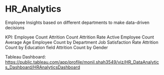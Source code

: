 # HR_Analytics
Employee Insights based on different departments to make data-driven decisions

KPI:
Employee Count
Attrition Count
Attrition Rate
Active Employee Count
Average Age
Employee Count by Department
Job Satisfaction Rate
Attrition Count by Education field
Attrition Count by Gender

Tableau Dashboard:  https://public.tableau.com/app/profile/monil.shah3549/viz/HR_DataAnalytics_Dashboard/HRAnalyticsDashboard

